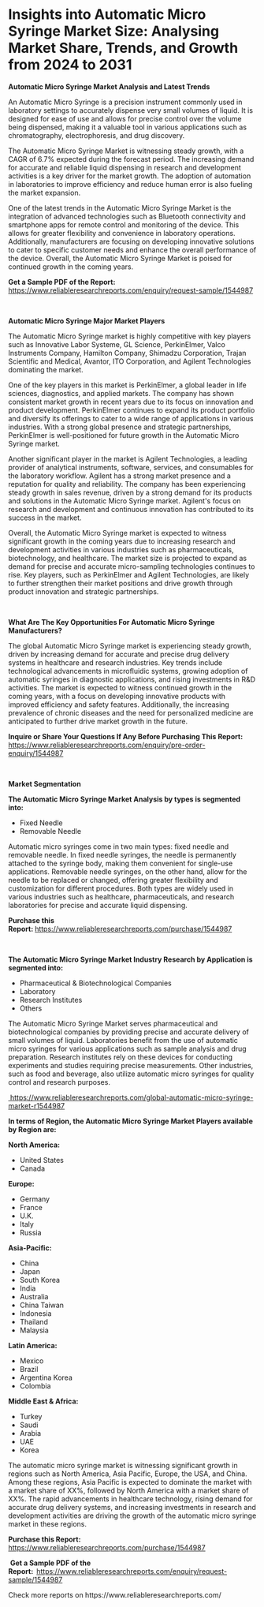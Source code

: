 <p><h1>Insights into Automatic Micro Syringe Market Size: Analysing Market Share, Trends, and Growth from 2024 to 2031</h1></p><p><strong>Automatic Micro Syringe Market Analysis and Latest Trends</strong></p>
<p><p>An Automatic Micro Syringe is a precision instrument commonly used in laboratory settings to accurately dispense very small volumes of liquid. It is designed for ease of use and allows for precise control over the volume being dispensed, making it a valuable tool in various applications such as chromatography, electrophoresis, and drug discovery.</p><p>The Automatic Micro Syringe Market is witnessing steady growth, with a CAGR of 6.7% expected during the forecast period. The increasing demand for accurate and reliable liquid dispensing in research and development activities is a key driver for the market growth. The adoption of automation in laboratories to improve efficiency and reduce human error is also fueling the market expansion.</p><p>One of the latest trends in the Automatic Micro Syringe Market is the integration of advanced technologies such as Bluetooth connectivity and smartphone apps for remote control and monitoring of the device. This allows for greater flexibility and convenience in laboratory operations. Additionally, manufacturers are focusing on developing innovative solutions to cater to specific customer needs and enhance the overall performance of the device. Overall, the Automatic Micro Syringe Market is poised for continued growth in the coming years.</p></p>
<p><strong>Get a Sample PDF of the Report:&nbsp;</strong> <a href="https://www.reliableresearchreports.com/enquiry/request-sample/1544987">https://www.reliableresearchreports.com/enquiry/request-sample/1544987</a></p>
<p>&nbsp;</p>
<p><strong>Automatic Micro Syringe Major Market Players</strong></p>
<p><p>The Automatic Micro Syringe market is highly competitive with key players such as Innovative Labor Systeme, GL Science, PerkinElmer, Valco Instruments Company, Hamilton Company, Shimadzu Corporation, Trajan Scientific and Medical, Avantor, ITO Corporation, and Agilent Technologies dominating the market.</p><p>One of the key players in this market is PerkinElmer, a global leader in life sciences, diagnostics, and applied markets. The company has shown consistent market growth in recent years due to its focus on innovation and product development. PerkinElmer continues to expand its product portfolio and diversify its offerings to cater to a wide range of applications in various industries. With a strong global presence and strategic partnerships, PerkinElmer is well-positioned for future growth in the Automatic Micro Syringe market.</p><p>Another significant player in the market is Agilent Technologies, a leading provider of analytical instruments, software, services, and consumables for the laboratory workflow. Agilent has a strong market presence and a reputation for quality and reliability. The company has been experiencing steady growth in sales revenue, driven by a strong demand for its products and solutions in the Automatic Micro Syringe market. Agilent's focus on research and development and continuous innovation has contributed to its success in the market.</p><p>Overall, the Automatic Micro Syringe market is expected to witness significant growth in the coming years due to increasing research and development activities in various industries such as pharmaceuticals, biotechnology, and healthcare. The market size is projected to expand as demand for precise and accurate micro-sampling technologies continues to rise. Key players, such as PerkinElmer and Agilent Technologies, are likely to further strengthen their market positions and drive growth through product innovation and strategic partnerships.</p></p>
<p>&nbsp;</p>
<p><strong>What Are The Key Opportunities For Automatic Micro Syringe Manufacturers?</strong></p>
<p><p>The global Automatic Micro Syringe market is experiencing steady growth, driven by increasing demand for accurate and precise drug delivery systems in healthcare and research industries. Key trends include technological advancements in microfluidic systems, growing adoption of automatic syringes in diagnostic applications, and rising investments in R&D activities. The market is expected to witness continued growth in the coming years, with a focus on developing innovative products with improved efficiency and safety features. Additionally, the increasing prevalence of chronic diseases and the need for personalized medicine are anticipated to further drive market growth in the future.</p></p>
<p><strong>Inquire or Share Your Questions If Any Before Purchasing This Report:</strong> <a href="https://www.reliableresearchreports.com/enquiry/pre-order-enquiry/1544987">https://www.reliableresearchreports.com/enquiry/pre-order-enquiry/1544987</a></p>
<p>&nbsp;</p>
<p><strong>Market Segmentation</strong></p>
<p><strong>The Automatic Micro Syringe Market Analysis by types is segmented into:</strong></p>
<p><ul><li>Fixed Needle</li><li>Removable Needle</li></ul></p>
<p><p>Automatic micro syringes come in two main types: fixed needle and removable needle. In fixed needle syringes, the needle is permanently attached to the syringe body, making them convenient for single-use applications. Removable needle syringes, on the other hand, allow for the needle to be replaced or changed, offering greater flexibility and customization for different procedures. Both types are widely used in various industries such as healthcare, pharmaceuticals, and research laboratories for precise and accurate liquid dispensing.</p></p>
<p><strong>Purchase this Report:&nbsp;</strong><a href="https://www.reliableresearchreports.com/purchase/1544987">https://www.reliableresearchreports.com/purchase/1544987</a></p>
<p>&nbsp;</p>
<p><strong>The Automatic Micro Syringe Market Industry Research by Application is segmented into:</strong></p>
<p><ul><li>Pharmaceutical & Biotechnological Companies</li><li>Laboratory</li><li>Research Institutes</li><li>Others</li></ul></p>
<p><p>The Automatic Micro Syringe Market serves pharmaceutical and biotechnological companies by providing precise and accurate delivery of small volumes of liquid. Laboratories benefit from the use of automatic micro syringes for various applications such as sample analysis and drug preparation. Research institutes rely on these devices for conducting experiments and studies requiring precise measurements. Other industries, such as food and beverage, also utilize automatic micro syringes for quality control and research purposes.</p></p>
<p><a href="https://www.reliableresearchreports.com/global-automatic-micro-syringe-market-r1544987">&nbsp;https://www.reliableresearchreports.com/global-automatic-micro-syringe-market-r1544987</a></p>
<p><strong>In terms of Region, the Automatic Micro Syringe Market Players available by Region are:</strong></p>
<p>
    <p> <strong> North America: </strong>
        <ul>
            <li>United States</li>
            <li>Canada</li>
        </ul>
        </p> 
    <p> <strong> Europe: </strong>
        <ul>
            <li>Germany</li>
            <li>France</li>
            <li>U.K.</li>
            <li>Italy</li>
            <li>Russia</li>
        </ul>
        </p> 
    <p> <strong> Asia-Pacific: </strong>
        <ul>
            <li>China</li>
            <li>Japan</li>
            <li>South Korea</li>
            <li>India</li>
            <li>Australia</li>
            <li>China Taiwan</li>
            <li>Indonesia</li>
            <li>Thailand</li>
            <li>Malaysia</li>
        </ul>
        </p> 
    <p> <strong> Latin America: </strong>
        <ul>
            <li>Mexico</li>
            <li>Brazil</li>
            <li>Argentina Korea</li>
            <li>Colombia</li>
        </ul>
        </p> 
    <p> <strong> Middle East & Africa: </strong>
        <ul>
            <li>Turkey</li>
            <li>Saudi</li>
            <li>Arabia</li>
            <li>UAE</li>
            <li>Korea</li>
        </ul>
    </p>
    </p>
<p><p>The automatic micro syringe market is witnessing significant growth in regions such as North America, Asia Pacific, Europe, the USA, and China. Among these regions, Asia Pacific is expected to dominate the market with a market share of XX%, followed by North America with a market share of XX%. The rapid advancements in healthcare technology, rising demand for accurate drug delivery systems, and increasing investments in research and development activities are driving the growth of the automatic micro syringe market in these regions.</p></p>
<p><strong>Purchase this Report: </strong><a href="https://www.reliableresearchreports.com/purchase/1544987">https://www.reliableresearchreports.com/purchase/1544987</a></p>
<p>&nbsp;<strong>Get a Sample PDF of the Report:&nbsp;&nbsp;</strong><a href="https://www.reliableresearchreports.com/enquiry/request-sample/1544987">https://www.reliableresearchreports.com/enquiry/request-sample/1544987</a></p>
<p><strong></strong></p>
<p>Check more reports on https://www.reliableresearchreports.com/</p>